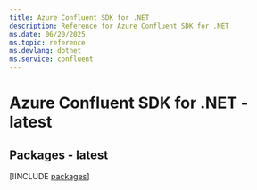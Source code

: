 ```yaml
---
title: Azure Confluent SDK for .NET
description: Reference for Azure Confluent SDK for .NET
ms.date: 06/20/2025
ms.topic: reference
ms.devlang: dotnet
ms.service: confluent
---
```

# Azure Confluent SDK for .NET - latest
## Packages - latest
[!INCLUDE [packages](confluent-index.md)]